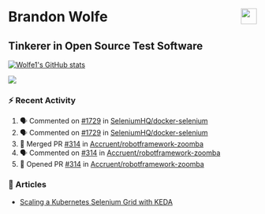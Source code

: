 Brandon Wolfe <a href="https://www.linkedin.com/in/brandon-wolfe1" target="_blank" rel="noreferrer"><img src="https://raw.githubusercontent.com/danielcranney/readme-generator/main/public/icons/socials/linkedin.svg" width="32" height="32" align="right"/></a>
==============================
Tinkerer in Open Source Test Software
-----------------------------

<p align="left"><a href="http://www.github.com/Wolfe1"><img src="https://github-readme-stats.vercel.app/api?username=Wolfe1&show_icons=true&hide=&count_private=true&title_color=0891b2&text_color=ffffff&icon_color=0891b2&bg_color=1c1917&hide_border=true&show_icons=true" alt="Wolfe1's GitHub stats" /></a></p>
<p align="left"><a href="http://www.github.com/Wolfe1"><img src="https://github-readme-streak-stats.herokuapp.com/?user=Wolfe1&stroke=ffffff&background=1c1917&ring=0891b2&fire=0891b2&currStreakNum=ffffff&currStreakLabel=0891b2&sideNums=ffffff&sideLabels=ffffff&dates=ffffff&hide_border=true" /></a></p>

### :zap: Recent Activity
<!--START_SECTION:activity-->
1. 🗣 Commented on [#1729](https://github.com/SeleniumHQ/docker-selenium/issues/1729) in [SeleniumHQ/docker-selenium](https://github.com/SeleniumHQ/docker-selenium)
2. 🗣 Commented on [#1729](https://github.com/SeleniumHQ/docker-selenium/issues/1729) in [SeleniumHQ/docker-selenium](https://github.com/SeleniumHQ/docker-selenium)
3. 🎉 Merged PR [#314](https://github.com/Accruent/robotframework-zoomba/pull/314) in [Accruent/robotframework-zoomba](https://github.com/Accruent/robotframework-zoomba)
4. 🗣 Commented on [#314](https://github.com/Accruent/robotframework-zoomba/issues/314) in [Accruent/robotframework-zoomba](https://github.com/Accruent/robotframework-zoomba)
5. 💪 Opened PR [#314](https://github.com/Accruent/robotframework-zoomba/pull/314) in [Accruent/robotframework-zoomba](https://github.com/Accruent/robotframework-zoomba)
<!--END_SECTION:activity-->

### :newspaper: Articles
- [Scaling a Kubernetes Selenium Grid with KEDA](https://www.linkedin.com/pulse/scaling-kubernetes-selenium-grid-keda-brandon-wolfe)
